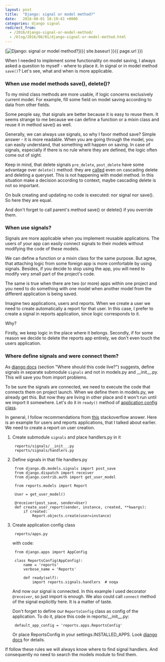 ```yaml
---
layout: post
title:  "Django: signal or model method?"
date:   2016-08-01 18:19:43 +0000
categories: django signal
redirect_from:
  - /2016/django-signal-or-model-method/
  - /blog/2016/08/01/django-signal-or-model-method.html
---
```


[![Django: signal or model method?](https://img-fotki.yandex.ru/get/95108/85893628.c69/0_1d577c_baad2650_orig.png
 "Django: signal or model method?")]({{ site.baseurl }}{{ page.url }})

When I needed to implement some functionality on model saving, I always asked a question to myself - where to place it. In signal or in model method `save()`? Let's see, what and when is more applicable.

<!--more-->

### When use model methods save(), delete()?

To my mind class methods are more usable, if logic concerns exclusively current model. For example, fill some field on model saving according to data from other fields.

Some people say, that signals are better because it is easy to reuse them. It seems strange to me because we can define a function or a mixin class and reuse it in method save() as well.

Generally, we can always use signals, so why I favor method save? Simple answer - it is more readable. When you are going through the model, you can easily understand, that something will happen on saving. In case of signals, especially if there is no rule where they are defined, the logic often come out of sight.

Keep in mind, that delete signals `pre_delete`, `post_delete` have some advantage over `delete()` method: they are [called](https://docs.djangoproject.com/en/1.9/topics/db/models/#overriding-predefined-model-methods) even on cascading delete and deleting a queryset. This is not happening with model method. In this situation make a decision according to context, maybe cascading delete is not so important.

On bulk creating and updating no code is executed: nor signal nor save(). So here they are equal.

And don't forget to call parent's method save() or delete() if you override them.

### When use signals?

Signals are more applicable when you implement reusable applications. The users of your app can easily connect signals to their models without modifying the code of these models. 

We can define a function or a mixin class for the same purpose. But agree, that attaching logic from some foreign app is more comfortable by using signals. Besides, if you decide to stop using the app, you will need to modify very small part of the project's code.

The same is true when there are two (or more) apps within one project and you need to do something with one model when another model from the different application is being saved.

Imagine two applications, users and reports. When we create a user we need to create automatically a report for that user. In this case, I prefer to create a signal in reports application, since logic corresponds to it.

Why?

Firstly, we keep logic in the place where it belongs. Secondly, if for some reason we decide to delete the reports app entirely, we don't even touch the users application.

### Where define signals and were connect them?

As [django docs](https://docs.djangoproject.com/en/1.9/topics/signals/#connecting-receiver-functions) (section "Where should this code live?") suggests, define signals in separate submodule `signals` and not in models.py and \_\_init\_\_.py. This will save you from import problems.

To be sure the signals are connected, we need to execute the code that connects them on project launch. When we define them in models.py, we already get this. But now they are living in other place and it won't run until we import it somewhere. Let's do it in `ready()` method of [application config class](https://docs.djangoproject.com/en/1.9/ref/applications/).

In general, I follow recommendations from [this](http://stackoverflow.com/a/22924754/821594) stackoverflow answer. Here is an example for users and reports applications, that I talked about earlier. We need to create a report on user creation.

1. Create submodule `signals` and place handlers.py in it

        reports/signals/__init__.py
        reports/signals/handlers.py

2. Define signals in that file handlers.py


        from django.db.models.signals import post_save
        from django.dispatch import receiver
        from django.contrib.auth import get_user_model

        from reports.models import Report

        User = get_user_model()

        @receiver(post_save, sender=User)
        def create_user_report(sender, instance, created, **kwargs):
            if created:
                Report.objects.create(user=instance)

3. Create application config class

        reports/apps.py

    with code:

        from django.apps import AppConfig

        class ReportsConfig(AppConfig):
            name = 'reports'
            verbose_name = 'Reports'

            def ready(self):
                import reports.signals.handlers  # noqa

    And now our signal is connected. In this example I used decorator `@receiver`, so just import is enough. We also could call `connect` method of the signal explicitly here. It is a matter of taste.

    Don't forget to define our `ReportsConfig` class as config of the application. To do it, place this code in reports/\_\_init\_\_.py:

        default_app_config = 'reports.apps.ReportsConfig'

    Or place ReportsConfig in your settings.INSTALLED_APPS. Look [django docs](https://docs.djangoproject.com/en/dev/ref/applications/#configuring-applications) for details.

If follow these rules we will always know where to find signal handlers. And consequently no need to search the models module to find them.

